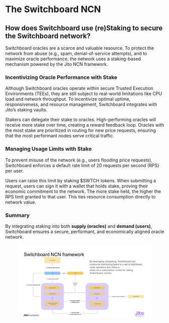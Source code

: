 # The Switchboard NCN

## How does Switchboard use (re)Staking to secure the Switchboard network?

Switchboard oracles are a scarce and valuable resource. To protect the network from abuse (e.g., spam, denial-of-service attempts), and to maximize oracle performance, the network uses a staking-based mechanism powered by the Jito NCN framework.

### Incentivizing Oracle Performance with Stake

Although Switchboard oracles operate within secure Trusted Execution Environments (TEEs), they are still subject to real-world limitations like CPU load and network throughput. To incentivize optimal uptime, responsiveness, and resource management, Switchboard integrates with Jito’s staking vaults.

Stakers can delegate their stake to oracles. High-performing oracles will receive more stake over time, creating a reward feedback loop. Oracles with the most stake are prioritized in routing for new price requests, ensuring that the most performant nodes serve critical traffic.

### Managing Usage Limits with Stake

To prevent misuse of the network (e.g., users flooding price requests), Switchboard enforces a default rate limit of 20 requests per second (RPS) per user.

Users can raise this limit by staking $SWTCH tokens. When submitting a request, users can sign it with a wallet that holds stake, proving their economic commitment to the network. The more stake held, the higher the RPS limit granted to that user. This ties resource consumption directly to network value.

### Summary

By integrating staking into both **supply (oracles)** and **demand (users)**, Switchboard ensures a secure, performant, and economically aligned oracle network.

<figure><img src="../../.gitbook/assets/screenshot_2025-04-13_at_12.13.53___pm.png" alt=""><figcaption></figcaption></figure>

